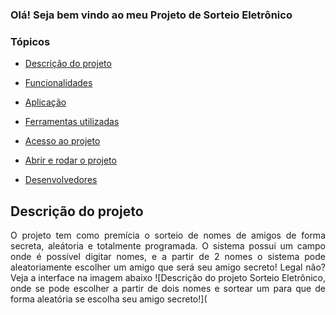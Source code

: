 ### Olá! Seja bem vindo ao meu Projeto de Sorteio Eletrônico ###

### Tópicos 

- [Descrição do projeto](#descrição-do-projeto)

- [Funcionalidades](#funcionalidades)

- [Aplicação](#aplicação)

- [Ferramentas utilizadas](#ferramentas-utilizadas)

- [Acesso ao projeto](#acesso-ao-projeto)

- [Abrir e rodar o projeto](#abrir-e-rodar-o-projeto)

- [Desenvolvedores](#desenvolvedores)

## Descrição do projeto 

<p align="justify">
 O projeto tem como premícia o sorteio de nomes de amigos de forma secreta, aleátoria e totalmente programada. 
 O sistema possui um campo onde é possível digitar nomes, e a partir de 2 nomes o sistema pode aleatoriamente escolher um amigo que será seu amigo secreto! Legal não?
 Veja a interface na imagem abaixo 
  ![Descrição do projeto Sorteio Eletrônico, onde se pode escolher a partir de dois nomes e sortear um para que de forma aleatória se escolha seu amigo secreto!](
</p>


